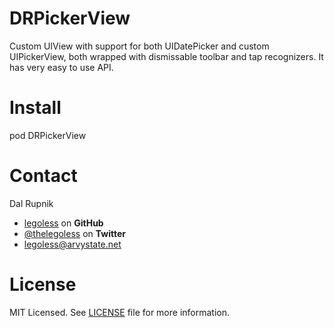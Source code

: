 DRPickerView
============

Custom UIView with support for both UIDatePicker and custom UIPickerView, both wrapped with dismissable toolbar and tap recognizers. It has very easy to use API.

# Install

pod DRPickerView

Contact
======

Dal Rupnik

- [legoless](https://github.com/legoless) on **GitHub**
- [@thelegoless](https://twitter.com/thelegoless) on **Twitter**
- [legoless@arvystate.net](mailto:legoless@arvystate.net)

License
======

MIT Licensed. See [LICENSE](https://github.com/Legoless/DRPickerView/blob/master/LICENSE) file for more information.
